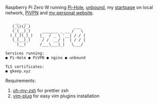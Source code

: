 Raspberry Pi Zero W running [Pi-Hole](https://pi-hole.net/), [unbound](https://nlnetlabs.nl/projects/unbound/about/), my [startpage](https://github.com/gkeep/dotfiles) on local network, [PiVPN](https://www.pivpn.io/) and [my personal website](https://gkeep.xyz).

```
    __  __
   (_\)(/_)                   ___
   (_(__)_)     _______ _ __ /   \
  (_(_)(_)_)   |_  / _ \ '__| / / |
   (_(__)_)     / /  __/ |  | / / |
     (__)      /___\___|_|   \___/

Services running:
● Pi-Hole ● PiVPN ● nginx ● unbound

TLS certificates:
● gkeep.xyz
```

Requirements:
1. [oh-my-zsh](https://github.com/ohmyzsh/ohmyzsh) for prettier zsh
2. [vim-plug](https://github.com/junegunn/vim-plug) for easy vim plugins installation
